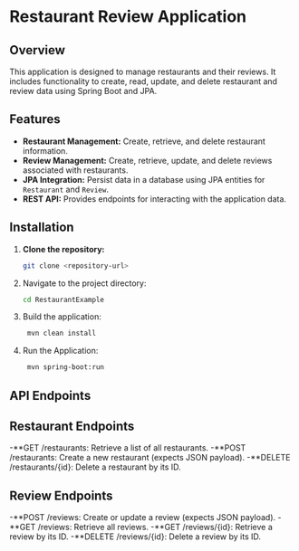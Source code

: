 # Restaurant Review Application

## Overview
This application is designed to manage restaurants and their reviews. It includes functionality to create, read, update, and delete restaurant and review data using Spring Boot and JPA.

## Features
- **Restaurant Management:** Create, retrieve, and delete restaurant information.
- **Review Management:** Create, retrieve, update, and delete reviews associated with restaurants.
- **JPA Integration:** Persist data in a database using JPA entities for `Restaurant` and `Review`.
- **REST API:** Provides endpoints for interacting with the application data.

## Installation
1. **Clone the repository:**
   ```bash
   git clone <repository-url>
2. Navigate to the project directory:
   ```bash
   cd RestaurantExample
3. Build the application:
   ```bash
    mvn clean install

4. Run the Application:
   ```bash
    mvn spring-boot:run

## API Endpoints

## Restaurant Endpoints

-**GET /restaurants: Retrieve a list of all restaurants.
-**POST /restaurants: Create a new restaurant (expects JSON payload).
-**DELETE /restaurants/{id}: Delete a restaurant by its ID.

## Review Endpoints

-**POST /reviews: Create or update a review (expects JSON payload).
-**GET /reviews: Retrieve all reviews.
-**GET /reviews/{id}: Retrieve a review by its ID.
-**DELETE /reviews/{id}: Delete a review by its ID.   


